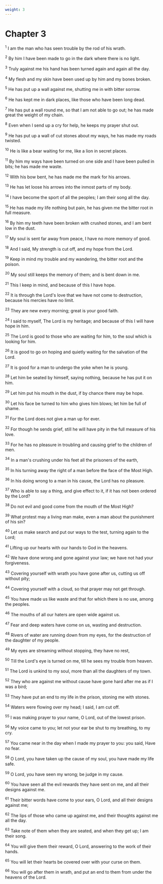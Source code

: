 ```yaml
---
weight: 3
---
```


# Chapter 3

<sup>1</sup> I am the man who has seen trouble by the rod of his wrath. 

<sup>2</sup> By him I have been made to go in the dark where there is no light. 

<sup>3</sup> Truly against me his hand has been turned again and again all the day. 

<sup>4</sup> My flesh and my skin have been used up by him and my bones broken. 

<sup>5</sup> He has put up a wall against me, shutting me in with bitter sorrow. 

<sup>6</sup> He has kept me in dark places, like those who have been long dead. 

<sup>7</sup> He has put a wall round me, so that I am not able to go out; he has made great the weight of my chain. 

<sup>8</sup> Even when I send up a cry for help, he keeps my prayer shut out. 

<sup>9</sup> He has put up a wall of cut stones about my ways, he has made my roads twisted. 

<sup>10</sup> He is like a bear waiting for me, like a lion in secret places. 

<sup>11</sup> By him my ways have been turned on one side and I have been pulled in bits; he has made me waste. 

<sup>12</sup> With his bow bent, he has made me the mark for his arrows. 

<sup>13</sup> He has let loose his arrows into the inmost parts of my body. 

<sup>14</sup> I have become the sport of all the peoples; I am their song all the day. 

<sup>15</sup> He has made my life nothing but pain, he has given me the bitter root in full measure. 

<sup>16</sup> By him my teeth have been broken with crushed stones, and I am bent low in the dust. 

<sup>17</sup> My soul is sent far away from peace, I have no more memory of good. 

<sup>18</sup> And I said, My strength is cut off, and my hope from the Lord. 

<sup>19</sup> Keep in mind my trouble and my wandering, the bitter root and the poison. 

<sup>20</sup> My soul still keeps the memory of them; and is bent down in me. 

<sup>21</sup> This I keep in mind, and because of this I have hope. 

<sup>22</sup> It is through the Lord's love that we have not come to destruction, because his mercies have no limit. 

<sup>23</sup> They are new every morning; great is your good faith. 

<sup>24</sup> I said to myself, The Lord is my heritage; and because of this I will have hope in him. 

<sup>25</sup> The Lord is good to those who are waiting for him, to the soul which is looking for him. 

<sup>26</sup> It is good to go on hoping and quietly waiting for the salvation of the Lord. 

<sup>27</sup> It is good for a man to undergo the yoke when he is young. 

<sup>28</sup> Let him be seated by himself, saying nothing, because he has put it on him. 

<sup>29</sup> Let him put his mouth in the dust, if by chance there may be hope. 

<sup>30</sup> Let his face be turned to him who gives him blows; let him be full of shame. 

<sup>31</sup> For the Lord does not give a man up for ever. 

<sup>32</sup> For though he sends grief, still he will have pity in the full measure of his love. 

<sup>33</sup> For he has no pleasure in troubling and causing grief to the children of men. 

<sup>34</sup> In a man's crushing under his feet all the prisoners of the earth, 

<sup>35</sup> In his turning away the right of a man before the face of the Most High. 

<sup>36</sup> In his doing wrong to a man in his cause, the Lord has no pleasure. 

<sup>37</sup> Who is able to say a thing, and give effect to it, if it has not been ordered by the Lord? 

<sup>38</sup> Do not evil and good come from the mouth of the Most High? 

<sup>39</sup> What protest may a living man make, even a man about the punishment of his sin? 

<sup>40</sup> Let us make search and put our ways to the test, turning again to the Lord; 

<sup>41</sup> Lifting up our hearts with our hands to God in the heavens. 

<sup>42</sup> We have done wrong and gone against your law; we have not had your forgiveness. 

<sup>43</sup> Covering yourself with wrath you have gone after us, cutting us off without pity; 

<sup>44</sup> Covering yourself with a cloud, so that prayer may not get through. 

<sup>45</sup> You have made us like waste and that for which there is no use, among the peoples. 

<sup>46</sup> The mouths of all our haters are open wide against us. 

<sup>47</sup> Fear and deep waters have come on us, wasting and destruction. 

<sup>48</sup> Rivers of water are running down from my eyes, for the destruction of the daughter of my people. 

<sup>49</sup> My eyes are streaming without stopping, they have no rest, 

<sup>50</sup> Till the Lord's eye is turned on me, till he sees my trouble from heaven. 

<sup>51</sup> The Lord is unkind to my soul, more than all the daughters of my town. 

<sup>52</sup> They who are against me without cause have gone hard after me as if I was a bird; 

<sup>53</sup> They have put an end to my life in the prison, stoning me with stones. 

<sup>54</sup> Waters were flowing over my head; I said, I am cut off. 

<sup>55</sup> I was making prayer to your name, O Lord, out of the lowest prison. 

<sup>56</sup> My voice came to you; let not your ear be shut to my breathing, to my cry. 

<sup>57</sup> You came near in the day when I made my prayer to you: you said, Have no fear. 

<sup>58</sup> O Lord, you have taken up the cause of my soul, you have made my life safe. 

<sup>59</sup> O Lord, you have seen my wrong; be judge in my cause. 

<sup>60</sup> You have seen all the evil rewards they have sent on me, and all their designs against me. 

<sup>61</sup> Their bitter words have come to your ears, O Lord, and all their designs against me; 

<sup>62</sup> The lips of those who came up against me, and their thoughts against me all the day. 

<sup>63</sup> Take note of them when they are seated, and when they get up; I am their song. 

<sup>64</sup> You will give them their reward, O Lord, answering to the work of their hands. 

<sup>65</sup> You will let their hearts be covered over with your curse on them. 

<sup>66</sup> You will go after them in wrath, and put an end to them from under the heavens of the Lord. 


